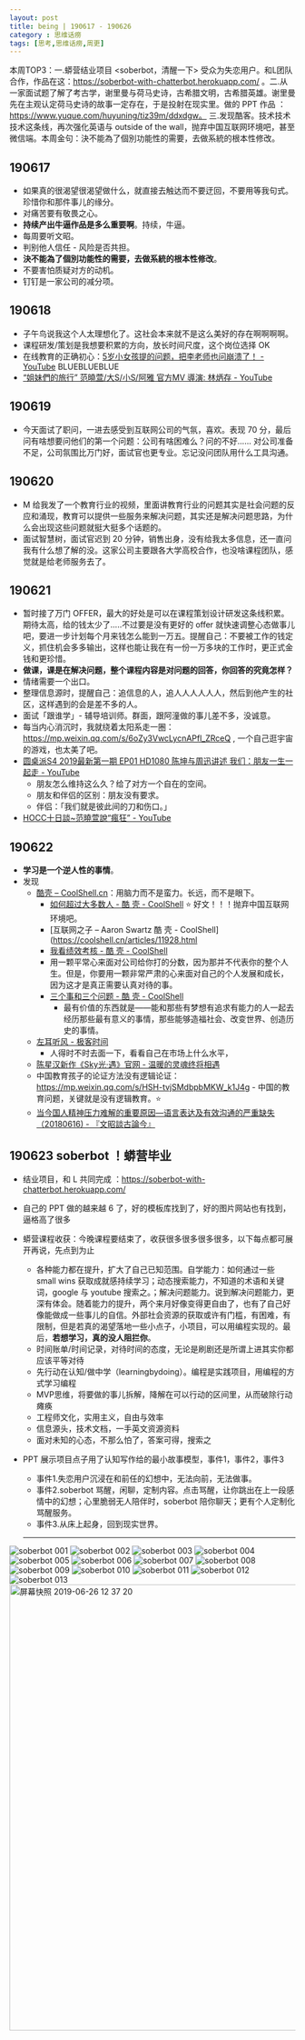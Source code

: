 ```yaml
---
layout: post
title: being | 190617 - 190626
category : 思维话痨
tags: [思考,思维话痨,周更]
---
```


本周TOP3：一.蟒营结业项目 <soberbot，清醒一下> 受众为失恋用户。和L团队合作，作品在这：https://soberbot-with-chatterbot.herokuapp.com/ 。二.从一家面试题了解了考古学，谢里曼与荷马史诗，古希腊文明，古希腊英雄。谢里曼先在主观认定荷马史诗的故事一定存在，于是投射在现实里。做的 PPT 作品 ：https://www.yuque.com/huyuning/tiz39m/ddxdgw。 三.发现酷客。技术技术技术这条线，再次强化英语与 outside of the wall，抛弃中国互联网环境吧，甚至微信端。本周金句：決不能為了個別功能性的需要，去做系統的根本性修改。

## 190617
- 如果真的很渴望很渴望做什么，就直接去触达而不要迂回，不要用等我句式。珍惜你和那件事儿的缘分。
- 对痛苦要有敬畏之心。
- **持续产出牛逼作品是多么重要啊**。持续，牛逼。 
- 每周要听文昭。
- 判别他人信任 - 风险是否共担。
- **決不能為了個別功能性的需要，去做系統的根本性修改**。 
- 不要害怕质疑对方的动机。
- 钉钉是一家公司的减分项。

## 190618
- 子午鸟说我这个人太理想化了。这社会本来就不是这么美好的存在啊啊啊啊。
- 课程研发/策划是我想要积累的方向，放长时间尺度，这个岗位选择 OK
- 在线教育的正确初心：[5岁小女孩提的问题，把李老师也问崩溃了！ - YouTube](https://www.youtube.com/watch?v=qzB1v9z7hk8) BLUEBLUEBLUE
- [“姐妹們的旅行” 范曉萱/大S/小S/阿雅 官方MV 導演: 林炳存 - YouTube](https://www.youtube.com/watch?v=jZM9FvxVNgc&list=RDjZM9FvxVNgc&start_radio=1&t=57)

## 190619
- 今天面试了职问，一进去感受到互联网公司的气氛，喜欢。表现 70 分，最后问有啥想要问他们的第一个问题：公司有啥困难么？问的不好...... 对公司准备不足，公司氛围比万门好，面试官也更专业。忘记没问团队用什么工具沟通。

    
## 190620
- M 给我发了一个教育行业的视频，里面讲教育行业的问题其实是社会问题的反应和涌现，教育可以提供一些服务来解决问题，其实还是解决问题思路，为什么会出现这些问题就挺大挺多个话题的。
- 面试智慧树，面试官迟到 20 分钟，销售出身，没有给我太多信息，还一直问我有什么想了解的没。这家公司主要跟各大学高校合作，也没啥课程团队，感觉就是给老师服务去了。
    
## 190621
- 暂时接了万门 OFFER，最大的好处是可以在课程策划设计研发这条线积累。期待太高，给的钱太少了.....不过要是没有更好的 offer 就快速调整心态做事儿吧，要进一步计划每个月来钱怎么能到一万五。提醒自己：不要被工作的钱定义，抓住机会多多输出，这样也能让我在有一份一万多块的工作时，更正式金钱和更珍惜。
- **做课，课是在解决问题，整个课程内容是对问题的回答，你回答的究竟怎样？**
- 情绪需要一个出口。
- 整理信息源时，提醒自己：追信息的人，追人人人人人人，然后到他产生的社区，这样遇到的会是差不多的人。
- 面试「跟谁学」- 辅导培训师。群面，跟阿潼做的事儿差不多，没诚意。
- 每当内心消沉时，我就绕着太阳系走一圈：https://mp.weixin.qq.com/s/6oZy3VwcLycnAPfl_ZRceQ , 一个自己逛宇宙的游戏，也太美了吧。
- [圆桌派S4 2019最新第一期 EP01 HD1080 陈坤与周迅讲述 我们：朋友一生一起走  - YouTube](https://www.youtube.com/watch?v=UAdd8-dYu5A)
   - 朋友怎么维持这么久？给了对方一个自在的空间。
   - 朋友和伴侣的区别：朋友没有要求。
   - 伴侣：「我们就是彼此间的刀和伤口。」
- [HOCC十日談~范曉萱說“瘋狂” - YouTube](https://www.youtube.com/watch?v=FDWDJcnhnnU)

##  190622
- **学习是一个逆人性的事情**。 
- 发现
    - [酷壳 – CoolShell.cn](https://coolshell.cn/)：用脑力而不是蛮力。长远，而不是眼下。
      - [如何超过大多数人 - 酷 壳 - CoolShell](https://coolshell.cn/articles/19464.html) ⭐️ 好文！！！抛弃中国互联网环境吧。
      - [互联网之子 – Aaron Swartz 酷 壳 - CoolShell](https://coolshell.cn/articles/11928.html
      - [我看绩效考核 - 酷 壳 - CoolShell](https://coolshell.cn/articles/17972.html)
      - 用一颗平常心来面对公司给你打的分数，因为那并不代表你的整个人生。但是，你要用一颗非常严肃的心来面对自己的个人发展和成长，因为这才是真正需要认真对待的事。
      - [三个事和三个问题 - 酷 壳 - CoolShell](https://coolshell.cn/articles/6142.html)
        - 最有价值的东西就是——能和那些有梦想有追求有能力的人一起去经历那些最有意义的事情，那些能够造福社会、改变世界、创造历史的事情。
    - [左耳听风 - 极客时间](https://time.geekbang.org/column/intro/48)
      - 人得时不时去面一下，看看自己在市场上什么水平，
    - [陈星汉新作《Sky光·遇》官网 - 温暖的灵魂终将相遇](https://sky.163.com/strategy/)
    -  中国教育孩子的论证方法没有逻辑论证：https://mp.weixin.qq.com/s/HSH-tvjSMdbpbMKW_k1J4g 
      - 中国的教育问题，关键就是没有逻辑教育。⭐️
    - [当今国人精神压力难解的重要原因—语言表达及有效沟通的严重缺失（20180616) - 『文昭談古論今』](https://www.wenzhao.ca/2018/06/16/%e6%83%8a%e9%a3%8e%e5%a0%82%e8%ae%ba%e4%b8%ad%e5%ba%b8%ef%bc%884%ef%bc%89%ef%bc%9a%e5%bd%93%e4%bb%8a%e5%9b%bd%e4%ba%ba%e7%b2%be%e7%a5%9e%e5%8e%8b%e5%8a%9b%e9%9a%be%e8%a7%a3%e7%9a%84%e9%87%8d%e8%a6%81/)
    
## 190623 soberbot ！蟒营毕业
- 结业项目，和 L 共同完成 ：https://soberbot-with-chatterbot.herokuapp.com/  
- 自己的 PPT 做的越来越 6 了，好的模板库找到了，好的图片网站也有找到，逼格高了很多
- 蟒营课程收获：今晚课程要结束了，收获很多很多很多很多，以下每点都可展开再说，先点到为止
  - 各种能力都在提升，扩大了自己已知范围。自学能力：如何通过一些 small wins 获取成就感持续学习；动态搜索能力，不知道的术语和关键词，google 与 youtube 搜索之。；解决问题能力。说到解决问题能力，更深有体会。随着能力的提升，两个来月好像变得更自由了，也有了自己好像能做成一些事儿的自信。外部社会资源的获取或许有门槛，有困难，有限制，但是若真的渴望落地一些小点子，小项目，可以用编程实现的。最后，**若想学习，真的没人阻拦你**。
  - 时间账单/时间记录，对待时间的态度，无论是刷剧还是所谓上进其实你都应该平等对待
  - 先行动在认知/做中学（learningbydoing）。编程是实践项目，用编程的方式学习编程
  - MVP思维，将要做的事儿拆解，降解在可以行动的区间里，从而破除行动瘫痪
  - 工程师文化，实用主义，自由与效率
  - 信息源头，技术文档，一手英文资源资料
  - 面对未知的心态，不那么怕了，答案可得，搜索之
- PPT 展示项目点子用了认知写作给的最小故事模型，事件1，事件2，事件3
  - 事件1.失恋用户沉浸在和前任的幻想中，无法向前，无法做事。
  - 事件2.soberbot 骂醒，闲聊，定制内容。点击骂醒，让你跳出在上一段感情中的幻想；心里脆弱无人陪伴时，soberbot 陪你聊天；更有个人定制化骂醒服务。
  - 事件3.从床上起身，回到现实世界。

   ---
   
![soberbot 001](https://user-images.githubusercontent.com/20737239/60151354-09ed7880-980f-11e9-99d1-c8fc0e8952db.jpeg)
![soberbot 002](https://user-images.githubusercontent.com/20737239/60151355-09ed7880-980f-11e9-9b12-a020c9d33d2f.jpeg)
![soberbot 003](https://user-images.githubusercontent.com/20737239/60151357-0a860f00-980f-11e9-84f1-fdacd747f5ac.jpeg)
![soberbot 004](https://user-images.githubusercontent.com/20737239/60151358-0b1ea580-980f-11e9-8356-7e102b3798a3.jpeg)
![soberbot 005](https://user-images.githubusercontent.com/20737239/60151360-0bb73c00-980f-11e9-8608-128f961c4558.jpeg)
![soberbot 006](https://user-images.githubusercontent.com/20737239/60151363-0c4fd280-980f-11e9-83c3-a561de6c7a8c.jpeg)
![soberbot 007](https://user-images.githubusercontent.com/20737239/60151364-0c4fd280-980f-11e9-9cf3-5f83dbb86220.jpeg)
![soberbot 008](https://user-images.githubusercontent.com/20737239/60151365-0ce86900-980f-11e9-97b4-48d3905a6319.jpeg)
![soberbot 009](https://user-images.githubusercontent.com/20737239/60151366-0d80ff80-980f-11e9-8e35-8dd94296d4ac.jpeg)
![soberbot 010](https://user-images.githubusercontent.com/20737239/60151367-0d80ff80-980f-11e9-8145-ac0338f96111.jpeg)
![soberbot 011](https://user-images.githubusercontent.com/20737239/60151369-0e199600-980f-11e9-9736-13ad18ff09da.jpeg)
![soberbot 012](https://user-images.githubusercontent.com/20737239/60151370-0eb22c80-980f-11e9-9e00-533f24b088d3.jpeg)
![soberbot 013](https://user-images.githubusercontent.com/20737239/60151371-0f4ac300-980f-11e9-8215-8e0357b2c846.jpeg)
<img width="785" alt="屏幕快照 2019-06-26 12 37 20" src="https://user-images.githubusercontent.com/20737239/60151409-343f3600-980f-11e9-8843-1f818aee06c5.png">


